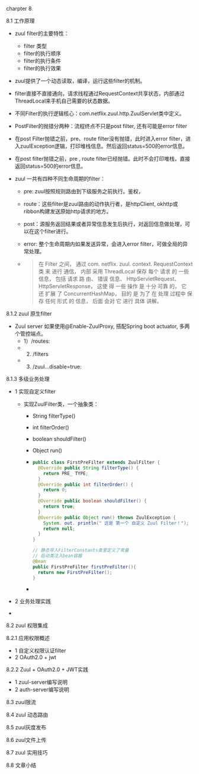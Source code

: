 charpter 8

8.1 工作原理

- zuul filter的主要特性：
  - filter 类型
  - filter的执行顺序
  - filter的执行条件
  - filter的执行效果

- zuul提供了一个动态读取，编译，运行这些filter的机制。
- filter直接不直接通向，请求线程通过RequestContext共享状态，内部通过ThreadLocal来手机自己需要的状态数据。
- 不同Filter的执行逻辑核心：com.netflix.zuul.http.ZuulServlet类中定义。

-  PostFilter的抛错分两种：流程终点不只是post filter, 还有可能是error filter

  - 在post Filter抛错之前，pre、route filter没有抛错，此时进入error filter，进入zuulException逻辑，打印堆栈信息。然后返回status=500的error信息。
  - 在post filter抛错之前，pre , route filter已经抛错。此时不会打印堆栈，直接返回status=500的error信息。

- zuul 一共有四种不同生命周期的filter：

  - pre: zuul按照规则路由到下级服务之前执行。鉴权，

  - route：这些filter是zuul路由的动作执行者，是httpClient, okhttp或ribbon构建发送原始http请求的地方。

  - post：源服务返回结果或者异常信息发生后执行，对返回信息做处理，可以在这个filter进行。

  - error: 整个生命周期内如果发送异常，会进入error filter，可做全局的异常处理。

  - >
    >
    >在 Filter 之间， 通过 com. netflix. zuul. context. RequestContext 类 来 进行 通信， 内部 采用 ThreadLocal 保存 每个 请求 的 一些 信息， 包括 请求 路 由、 错误 信息、 HttpServletRequest、 HttpServletResponse， 这使 得 一些 操作 是 十分 可靠 的， 它 还 扩展 了 ConcurrentHashMap， 目的 是 为了 在 处理 过程中 保存 任何 形式 的 信息， 后面 会对 它 进行 具体 讲解。
    >



8.1.2 zuul 原生filter

- Zuul server 如果使用@Enable-ZuulProxy, 搭配Spring boot actuator, 多两个管控端点。
  - 1）/routes: 
  - 2) /filters
  - 3) /zuul.<SimpleClassName>.<filterType>.disable=true:

8.1.3 多级业务处理

- 1 实现自定义filter

  - 实现ZuulFilter类，一个抽象类：

    - String filterType()

    - int filterOrder()

    - boolean shouldFilter()

    - Object run()

    - ```java
      public class FirstPreFilter extends ZuulFilter {
        @Override public String filterType() { 
          return PRE_ TYPE; 
        }
        @Override public int filterOrder() { 
          return 0; 
        }
        @Override public boolean shouldFilter() { 
          return true; 
        } 
        @Override public Object run() throws ZuulException { 
          System. out. println(" 这是 第一个 自定义 Zuul Filter！"); 
          return null; 
        }
      }
      
      // 静态导入FilterConstants类里定义了常量
      // 启动类注入bean容器
      @Bean
      public FirstPreFilter firstPreFilter(){
        return new FirstPreFilter();
      }
      
      ```

    - 

- 2 业务处理实践

- 



8.2 zuul 权限集成

8.2.1 应用权限概述

- 1 自定义权限认证filter
- 2 OAuth2.0 + jwt

8.2.2 Zuul + OAuth2.0 + JWT实践

- 1 zuul-server编写说明
- 2 auth-server编写说明

8.3 zuul限流

8.4 zuul 动态路由

8.5 zuul灰度发布

8.6 zuul文件上传

8.7 zuul 实用技巧

8.8 文章小结





















